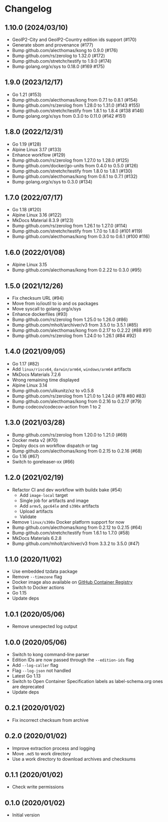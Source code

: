 # Changelog

## 1.10.0 (2024/03/10)

* GeoIP2-City and GeoIP2-Country edition ids support (#170)
* Generate sbom and provenance (#177)
* Bump github.com/alecthomas/kong to 0.9.0 (#176)
* Bump github.com/rs/zerolog to 1.32.0 (#172)
* Bump github.com/stretchr/testify to 1.9.0 (#174)
* Bump golang.org/x/sys to 0.18.0 (#169 #175)

## 1.9.0 (2023/12/17)

* Go 1.21 (#153)
* Bump github.com/alecthomas/kong from 0.7.1 to 0.8.1 (#154)
* Bump github.com/rs/zerolog from 1.28.0 to 1.31.0 (#143 #155)
* Bump github.com/stretchr/testify from 1.8.1 to 1.8.4 (#138 #146)
* Bump golang.org/x/sys from 0.3.0 to 0.11.0 (#142 #151)

## 1.8.0 (2022/12/31)

* Go 1.19 (#128)
* Alpine Linux 3.17 (#133)
* Enhance workflow (#129)
* Bump github.com/rs/zerolog from 1.27.0 to 1.28.0 (#125)
* Bump github.com/docker/go-units from 0.4.0 to 0.5.0 (#126)
* Bump github.com/stretchr/testify from 1.8.0 to 1.8.1 (#130)
* Bump github.com/alecthomas/kong from 0.6.1 to 0.7.1 (#132)
* Bump golang.org/x/sys to 0.3.0 (#134)

## 1.7.0 (2022/07/17)

* Go 1.18 (#120)
* Alpine Linux 3.16 (#122)
* MkDocs Material 8.3.9 (#123)
* Bump github.com/rs/zerolog from 1.26.1 to 1.27.0 (#114)
* Bump github.com/stretchr/testify from 1.7.0 to 1.8.0 (#101 #119)
* Bump github.com/alecthomas/kong from 0.3.0 to 0.6.1 (#100 #116)

## 1.6.0 (2022/01/08)

* Alpine Linux 3.15
* Bump github.com/alecthomas/kong from 0.2.22 to 0.3.0 (#95)

## 1.5.0 (2021/12/26)

* Fix checksum URL (#94)
* Move from io/ioutil to io and os packages
* Move syscall to golang.org/x/sys
* Enhance dockerfiles (#93)
* Bump github.com/rs/zerolog from 1.25.0 to 1.26.0 (#86)
* Bump github.com/mholt/archiver/v3 from 3.5.0 to 3.5.1 (#85)
* Bump github.com/alecthomas/kong from 0.2.17 to 0.2.22 (#88 #91)
* Bump github.com/rs/zerolog from 1.24.0 to 1.26.1 (#84 #92)

## 1.4.0 (2021/09/05)

* Go 1.17 (#82)
* Add `linux/riscv64`, `darwin/arm64`, `windows/arm64` artifacts
* MkDocs Materials 7.2.6
* Wrong remaining time displayed
* Alpine Linux 3.14
* Bump github.com/ulikunitz/xz to v0.5.8
* Bump github.com/rs/zerolog from 1.21.0 to 1.24.0 (#78 #80 #83)
* Bump github.com/alecthomas/kong from 0.2.16 to 0.2.17 (#79)
* Bump codecov/codecov-action from 1 to 2

## 1.3.0 (2021/03/28)

* Bump github.com/rs/zerolog from 1.20.0 to 1.21.0 (#69)
* Docker meta v2 (#70)
* Deploy docs on workflow dispatch or tag
* Bump github.com/alecthomas/kong from 0.2.15 to 0.2.16 (#68)
* Go 1.16 (#67)
* Switch to goreleaser-xx (#66)

## 1.2.0 (2021/02/19)

* Refactor CI and dev workflow with buildx bake (#54)
    * Add `image-local` target
    * Single job for artifacts and image
    * Add `armv5`, `ppc64le` and `s390x` artifacts
    * Upload artifacts
    * Validate
* Remove `linux/s390x` Docker platform support for now
* Bump github.com/alecthomas/kong from 0.2.12 to 0.2.15 (#64)
* Bump github.com/stretchr/testify from 1.6.1 to 1.7.0 (#58)
* MkDocs Materials 6.2.8
* Bump github.com/mholt/archiver/v3 from 3.3.2 to 3.5.0 (#47)

## 1.1.0 (2020/11/02)

* Use embedded tzdata package
* Remove `--timezone` flag
* Docker image also available on [GitHub Container Registry](https://github.com/users/crazy-max/packages/container/package/geoip-updater)
* Switch to Docker actions
* Go 1.15
* Update deps

## 1.0.1 (2020/05/06)

* Remove unexpected log output

## 1.0.0 (2020/05/06)

* Switch to kong command-line parser
* Edition IDs are now passed through the `--edition-ids` flag
* Add `--log-caller` flag
* Flag `--log-json` not handled
* Latest Go 1.13
* Switch to Open Container Specification labels as label-schema.org ones are deprecated
* Update deps

## 0.2.1 (2020/01/02)

* Fix incorrect checksum from archive

## 0.2.0 (2020/01/02)

* Improve extraction process and logging
* Move `.md5` to work directory
* Use a work directory to download archives and checksums

## 0.1.1 (2020/01/02)

* Check write permissions

## 0.1.0 (2020/01/02)

* Initial version
